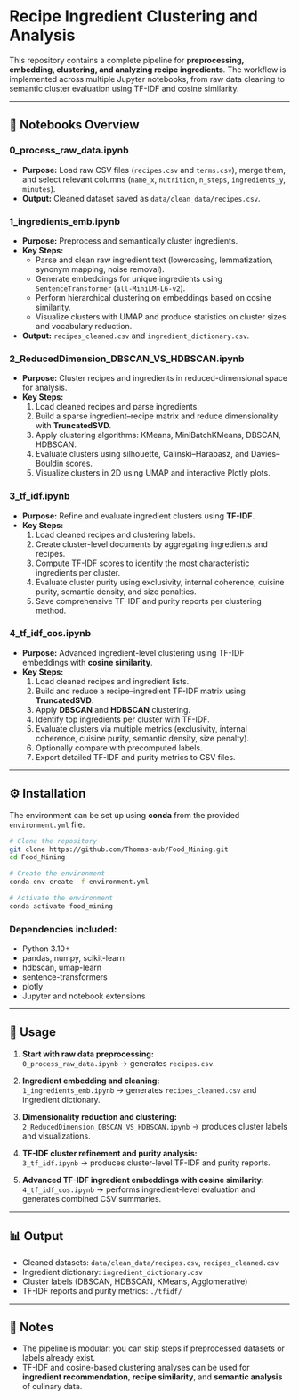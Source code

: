 # Recipe Ingredient Clustering and Analysis

This repository contains a complete pipeline for **preprocessing, embedding, clustering, and analyzing recipe ingredients**. The workflow is implemented across multiple Jupyter notebooks, from raw data cleaning to semantic cluster evaluation using TF-IDF and cosine similarity.

---

## 📂 Notebooks Overview

### 0_process_raw_data.ipynb
- **Purpose:** Load raw CSV files (`recipes.csv` and `terms.csv`), merge them, and select relevant columns (`name_x`, `nutrition`, `n_steps`, `ingredients_y`, `minutes`).  
- **Output:** Cleaned dataset saved as `data/clean_data/recipes.csv`.

### 1_ingredients_emb.ipynb
- **Purpose:** Preprocess and semantically cluster ingredients.  
- **Key Steps:**
  - Parse and clean raw ingredient text (lowercasing, lemmatization, synonym mapping, noise removal).  
  - Generate embeddings for unique ingredients using `SentenceTransformer` (`all-MiniLM-L6-v2`).  
  - Perform hierarchical clustering on embeddings based on cosine similarity.  
  - Visualize clusters with UMAP and produce statistics on cluster sizes and vocabulary reduction.  
- **Output:** `recipes_cleaned.csv` and `ingredient_dictionary.csv`.

### 2_ReducedDimension_DBSCAN_VS_HDBSCAN.ipynb
- **Purpose:** Cluster recipes and ingredients in reduced-dimensional space for analysis.  
- **Key Steps:**
  1. Load cleaned recipes and parse ingredients.  
  2. Build a sparse ingredient–recipe matrix and reduce dimensionality with **TruncatedSVD**.  
  3. Apply clustering algorithms: KMeans, MiniBatchKMeans, DBSCAN, HDBSCAN.  
  4. Evaluate clusters using silhouette, Calinski–Harabasz, and Davies–Bouldin scores.  
  5. Visualize clusters in 2D using UMAP and interactive Plotly plots.

### 3_tf_idf.ipynb
- **Purpose:** Refine and evaluate ingredient clusters using **TF-IDF**.  
- **Key Steps:**
  1. Load cleaned recipes and clustering labels.  
  2. Create cluster-level documents by aggregating ingredients and recipes.  
  3. Compute TF-IDF scores to identify the most characteristic ingredients per cluster.  
  4. Evaluate cluster purity using exclusivity, internal coherence, cuisine purity, semantic density, and size penalties.  
  5. Save comprehensive TF-IDF and purity reports per clustering method.

### 4_tf_idf_cos.ipynb
- **Purpose:** Advanced ingredient-level clustering using TF-IDF embeddings with **cosine similarity**.  
- **Key Steps:**
  1. Load cleaned recipes and ingredient lists.  
  2. Build and reduce a recipe–ingredient TF-IDF matrix using **TruncatedSVD**.  
  3. Apply **DBSCAN** and **HDBSCAN** clustering.  
  4. Identify top ingredients per cluster with TF-IDF.  
  5. Evaluate clusters via multiple metrics (exclusivity, internal coherence, cuisine purity, semantic density, size penalty).  
  6. Optionally compare with precomputed labels.  
  7. Export detailed TF-IDF and purity metrics to CSV files.

---

## ⚙️ Installation

The environment can be set up using **conda** from the provided `environment.yml` file.

```bash
# Clone the repository
git clone https://github.com/Thomas-aub/Food_Mining.git
cd Food_Mining

# Create the environment
conda env create -f environment.yml

# Activate the environment
conda activate food_mining
```

### Dependencies included:

- Python 3.10+
- pandas, numpy, scikit-learn
- hdbscan, umap-learn
- sentence-transformers
- plotly
- Jupyter and notebook extensions

---

## 📌 Usage

1. **Start with raw data preprocessing:**  
   `0_process_raw_data.ipynb` → generates `recipes.csv`.

2. **Ingredient embedding and cleaning:**  
   `1_ingredients_emb.ipynb` → generates `recipes_cleaned.csv` and ingredient dictionary.

3. **Dimensionality reduction and clustering:**  
   `2_ReducedDimension_DBSCAN_VS_HDBSCAN.ipynb` → produces cluster labels and visualizations.

4. **TF-IDF cluster refinement and purity analysis:**  
   `3_tf_idf.ipynb` → produces cluster-level TF-IDF and purity reports.

5. **Advanced TF-IDF ingredient embeddings with cosine similarity:**  
   `4_tf_idf_cos.ipynb` → performs ingredient-level evaluation and generates combined CSV summaries.

---

## 📊 Output

- Cleaned datasets: `data/clean_data/recipes.csv`, `recipes_cleaned.csv`
- Ingredient dictionary: `ingredient_dictionary.csv`
- Cluster labels (DBSCAN, HDBSCAN, KMeans, Agglomerative)
- TF-IDF reports and purity metrics: `./tfidf/`

---

## 🔗 Notes

- The pipeline is modular: you can skip steps if preprocessed datasets or labels already exist.  
- TF-IDF and cosine-based clustering analyses can be used for **ingredient recommendation**, **recipe similarity**, and **semantic analysis** of culinary data.
